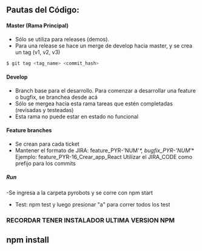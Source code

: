 ## Pautas del Código:

#### Master (Rama Principal)

- Sólo se utiliza para releases (demos).
- Para una release se hace un merge de develop hacia master, y se crea un tag (v1, v2, v3)
```bash
$ git tag <tag_name> <commit_hash>
```

#### Develop
- Branch base para el desarrollo. Para comenzar a desarrollar una feature o bugfix, se branchea desde acá
- Sólo se mergea hacia esta rama tareas que estén completadas (revisadas y testeadas)
- Esta rama no puede estar en estado no funcional

#### Feature branches
- Se crean para cada ticket
- Mantener el formato de JIRA:
		feature_PYR-'NUM'_*, bugfix_PYR-'NUM'_*
		Ejemplo: feature_PYR-16_Crear_app_React
	Utilizar el JIRA_CODE como prefijo para los commits

##### Run

-Se ingresa a la carpeta pyrobots y se corre con npm start
- Test: npm test
y luego presionar "a" para correr todos los test



### RECORDAR TENER INSTALADOR ULTIMA VERSION NPM
npm install
------------
